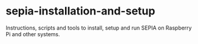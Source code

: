 # sepia-installation-and-setup
Instructions, scripts and tools to install, setup and run SEPIA on Raspberry Pi and other systems.
